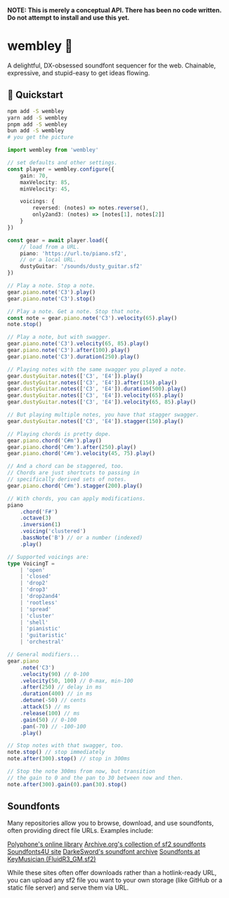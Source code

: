 **NOTE: This is merely a conceptual API. There has been no code written. Do not attempt to install and use this yet.**

# wembley 🎹

A delightful, DX-obsessed soundfont sequencer for the web.
Chainable, expressive, and stupid-easy to get ideas flowing.

## 🚀 Quickstart

```bash
npm add -S wembley
yarn add -S wembley
pnpm add -S wembley
bun add -S wembley
# you get the picture
```

```ts
import wembley from 'wembley'

// set defaults and other settings.
const player = wembley.configure({
	gain: 70,
	maxVelocity: 85,
	minVelocity: 45,

	voicings: {
		reversed: (notes) => notes.reverse(),
		only2and3: (notes) => [notes[1], notes[2]]
	}
})

const gear = await player.load({
	// load from a URL.
	piano: 'https://url.to/piano.sf2',
	// or a local URL.
	dustyGuitar: '/sounds/dusty_guitar.sf2'
})

// Play a note. Stop a note.
gear.piano.note('C3').play()
gear.piano.note('C3').stop()

// Play a note. Get a note. Stop that note.
const note = gear.piano.note('C3').velocity(65).play()
note.stop()

// Play a note, but with swagger.
gear.piano.note('C3').velocity(65, 85).play()
gear.piano.note('C3').after(100).play()
gear.piano.note('C3').duration(250).play()

// Playing notes with the same swagger you played a note.
gear.dustyGuitar.notes(['C3', 'E4']).play()
gear.dustyGuitar.notes(['C3', 'E4']).after(150).play()
gear.dustyGuitar.notes(['C3', 'E4']).duration(500).play()
gear.dustyGuitar.notes(['C3', 'E4']).velocity(65).play()
gear.dustyGuitar.notes(['C3', 'E4']).velocity(65, 85).play()

// But playing multiple notes, you have that stagger swagger.
gear.dustyGuitar.notes(['C3', 'E4']).stagger(150).play()

// Playing chords is pretty dope.
gear.piano.chord('C#m').play()
gear.piano.chord('C#m').after(250).play()
gear.piano.chord('C#m').velocity(45, 75).play()

// And a chord can be staggered, too.
// Chords are just shortcuts to passing in
// specifically derived sets of notes.
gear.piano.chord('C#m').stagger(200).play()

// With chords, you can apply modifications.
piano
	.chord('F#')
	.octave(3)
	.inversion(1)
	.voicing('clustered')
	.bassNote('B') // or a number (indexed)
	.play()

// Supported voicings are:
type VoicingT =
	| 'open'
	| 'closed'
	| 'drop2'
	| 'drop3'
	| 'drop2and4'
	| 'rootless'
	| 'spread'
	| 'cluster'
	| 'shell'
	| 'pianistic'
	| 'guitaristic'
	| 'orchestral'

// General modifiers...
gear.piano
	.note('C3')
	.velocity(90) // 0-100
	.velocity(50, 100) // 0-max, min-100
	.after(250) // delay in ms
	.duration(400) // in ms
	.detune(-50) // cents
	.attack(5) // ms
	.release(100) // ms
	.gain(50) // 0-100
	.pan(-70) // -100-100
	.play()

// Stop notes with that swagger, too.
note.stop() // stop immediately
note.after(300).stop() // stop in 300ms

// Stop the note 300ms from now, but transition
// the gain to 0 and the pan to 30 between now and then.
note.after(300).gain(0).pan(30).stop()
```

## Soundfonts

Many repositories allow you to browse, download, and use soundfonts, often providing direct file URLs. Examples include:

[Polyphone's online library](https://www.polyphone.io/)
[Archive.org's collection of sf2 soundfonts](https://forum.audiob.us/discussion/50062/your-favorite-places-to-get-free-and-legal-soundfonts)
[Soundfonts4U site](https://forum.audiob.us/discussion/50062/your-favorite-places-to-get-free-and-legal-soundfonts)
[DarkeSword's soundfont archive](https://forum.audiob.us/discussion/50062/your-favorite-places-to-get-free-and-legal-soundfonts)
[Soundfonts at KeyMusician (FluidR3_GM.sf2)](https://member.keymusician.com/Member/FluidR3_GM/index.html)

While these sites often offer downloads rather than a hotlink-ready URL, you can upload any sf2 file you want to your own storage (like GitHub or a static file server) and serve them via URL.
